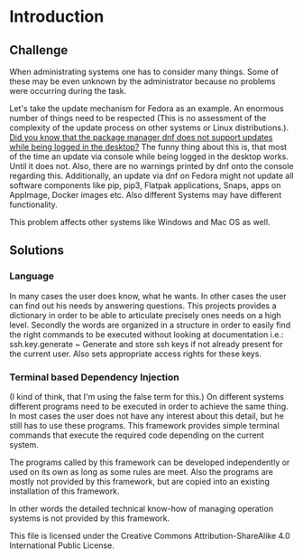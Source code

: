 # Introduction

## Challenge
When administrating systems one has to consider many things.
Some of these may be even unknown by the administrator because no problems were occurring during the task.

Let's take the update mechanism for Fedora as an example.
An enormous number of things need to be respected (This is no assessment of the complexity of the update process on other systems or Linux distributions.).
[Did you know that the package manager dnf does not support updates while being logged in the desktop?](https://lwn.net/Articles/702629/)
The funny thing about this is, that most of the time an update via console while being logged in the desktop works.
Until it does not.
Also, there are no warnings printed by dnf onto the console regarding this.
Additionally, an update via dnf on Fedora might not update all software components like pip, pip3, Flatpak applications, Snaps, apps on AppImage, Docker images etc.
Also different Systems may have different functionality.

This problem affects other systems like Windows and Mac OS as well.

## Solutions

### Language
In many cases the user does know, what he wants.
In other cases the user can find out his needs by answering questions.
This projects provides a dictionary in order to be able to articulate precisely ones needs on a high level.
Secondly the words are organized in a structure in order to easily find the right commands to be executed without looking at documentation i.e.:
ssh.key.generate ~ Generate and store ssh keys if not already present for the current user.
Also sets appropriate access rights for these keys. 

### Terminal based Dependency Injection
(I kind of think, that I'm using the false term for this.)
On different systems different programs need to be executed in order to achieve the same thing.
In most cases the user does not have any interest about this detail, but he still has to use these programs.
This framework provides simple terminal commands that execute the required code depending on the current system.

The programs called by this framework can be developed independently or used on its own as long as some rules are meet.
Also the programs are mostly not provided by this framework, but are copied into an existing installation of this framework.

In other words the detailed technical know-how of managing operation systems is not provided by this framework.



This file is licensed under the Creative Commons Attribution-ShareAlike 4.0 International Public License.
